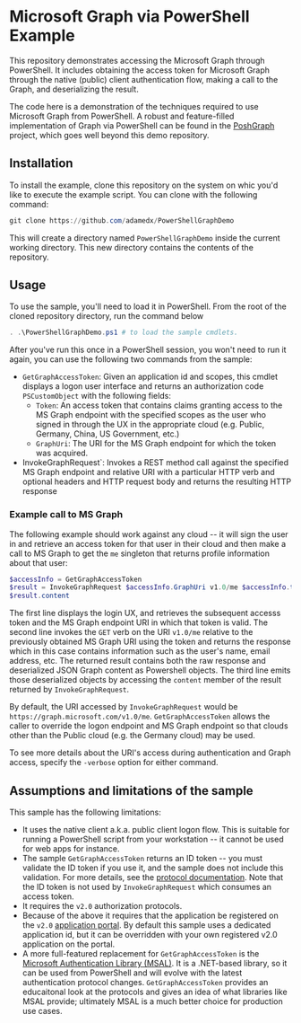 # Microsoft Graph via PowerShell Example

This repository demonstrates accessing the Microsoft Graph through PowerShell. It includes obtaining the access token for Microsoft Graph through the native (public) client authentication flow, making a call to the Graph, and deserializing the result.

The code here is a demonstration of the techniques required to use Microsoft Graph from PowerShell. A robust and feature-filled implementation of Graph via PowerShell can be found in the [PoshGraph](https://github.com/adamedx/poshgraph) project, which goes well beyond this demo repository.

## Installation

To install the example, clone this repository on the system on whic you'd like to execute the example script. You can clone with the following command:

```powershell
git clone https://github.com/adamedx/PowerShellGraphDemo
```

This will create a directory named `PowerShellGraphDemo` inside the current working directory. This new directory contains the contents of the repository.

## Usage

To use the sample, you'll need to load it in PowerShell. From the root of the cloned repository directory, run the command below

```powershell
. .\PowerShellGraphDemo.ps1 # to load the sample cmdlets.
```

After you've run this once in a PowerShell session, you won't need to run it again, you can use the following two commands from the sample:

* `GetGraphAccessToken`: Given an application id and scopes, this cmdlet displays a logon user interface and returns an authorization code `PSCustomObject` with the following fields:
  * `Token`: An access token that contains claims granting access to the MS Graph endpoint with the specified scopes as the user who signed in through the UX in the appropriate cloud (e.g. Public, Germany, China, US Government, etc.)
  * `GraphUri`: The URI for the MS Graph endpoint for which the token was acquired.
* InvokeGraphRequest`: Invokes a REST method call against the specified MS Graph endpoint and relative URI with a particular HTTP verb and optional headers and HTTP request body and returns the resulting HTTP response

### Example call to MS Graph
The following example should work against any cloud -- it will sign the user in and retrieve an access token for that user in their cloud and then make a call to MS Graph to get the `me` singleton that returns profile information about that user:

```powershell
$accessInfo = GetGraphAccessToken
$result = InvokeGraphRequest $accessInfo.GraphUri v1.0/me $accessInfo.token
$result.content
```

The first line displays the login UX, and retrieves the subsequent accesss token and the MS Graph endpoint URI in which that token is valid. The second line invokes the `GET` verb on the URI `v1.0/me` relative to the previously obtained MS Graph URI using the token and returns the response which in this case contains information such as the user's name, email address, etc. The returned result contains both the raw response and deserialized JSON Graph content as Powershell objects. The third line emits those deserialized objects by accessing the `content` member of the result returned by `InvokeGraphRequest`.

By default, the URI accessed by `InvokeGraphRequest` would be `https://graph.microsoft.com/v1.0/me`. `GetGraphAccessToken` allows the caller to override the logon endpoint and MS Graph endpoint so that clouds other than the Public cloud (e.g. the Germany cloud) may be used.

To see more details about the URI's access during authentication and Graph access, specify the `-verbose` option for either command.

## Assumptions and limitations of the sample

This sample has the following limitations:

* It uses the native client a.k.a. public client logon flow. This is suitable for running a PowerShell script from your workstation -- it cannot be used for web apps for instance.
* The sample `GetGraphAccessToken` returns an ID token -- you must validate the ID token if you use it, and the sample does not include this validation. For more details, see the [protocol documentation](https://docs.microsoft.com/en-us/azure/active-directory/develop/active-directory-v2-tokens#validating-tokens). Note that the ID token is not used by `InvokeGraphRequest` which consumes an access token.
* It requires the `v2.0` authorization protocols.
* Because of the above it requires that the application be registered on the `v2.0` [application portal](https://apps.dev.microsoft.com). By default this sample uses a dedicated application id, but it can be overridden with your own registered v2.0 application on the portal.
* A more full-featured replacement for `GetGraphAccessToken` is the [Microsoft Authentication Library (MSAL)](https://github.com/AzureAD/microsoft-authentication-library-for-dotnet). It is a .NET-based library, so it can be used from PowerShell and will evolve with the latest authentication protocol changes. `GetGraphAccessToken` provides an educaitonal look at the protocols and gives an idea of what libraries like MSAL provide; ultimately MSAL is a much better choice for production use cases.



